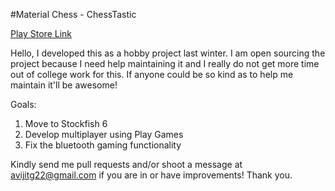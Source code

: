 #Material Chess - ChessTastic 

[Play Store Link](https://play.google.com/store/apps/details?id=com.nemesis.materialchess&hl=en)

Hello, I developed this as a hobby project last winter. I am open sourcing the project because I need help maintaining it and I really do not get more time out of college work for this. If anyone could be so kind as to help me maintain it'll be awesome!

Goals:

1. Move to Stockfish 6
2. Develop multiplayer using Play Games
3. Fix the bluetooth gaming functionality

Kindly send me pull requests and/or shoot a message at avijitg22@gmail.com if you are in or have improvements! Thank you. 
